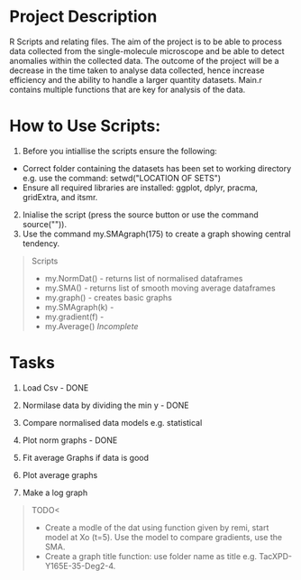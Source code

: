 # Project Description
R Scripts and relating files. The aim of the project is to be able to process data collected from the single-molecule microscope and be able to detect anomalies within the collected data. The outcome of the project will be a decrease in the time taken to analyse data collected, hence increase efficiency and the ability to handle a larger quantity datasets. Main.r contains multiple functions that are key for analysis of the data.

# How to Use Scripts:
1. Before you intiallise the scripts ensure the following:
- Correct folder containing the datasets has been set to working directory e.g. use the command: setwd("LOCATION OF SETS")
- Ensure all required libraries are installed: ggplot, dplyr, pracma, gridExtra, and itsmr.
2. Inialise the script (press the source button or use the command source("")).
3. Use the command my.SMAgraph(175) to create a graph showing central tendency.

>Scripts
>- my.NormDat() - returns list of normalised dataframes
>- my.SMA() - returns list of smooth moving average dataframes
>- my.graph() - creates basic graphs
>- my.SMAgraph(k) - 
>- my.gradient(f) - 
>- my.Average() *Incomplete*


# Tasks



1. Load Csv - DONE
2. Normilase data by dividing the min y - DONE

3. Compare normalised data models e.g. statistical 

4. Plot norm graphs - DONE

5. Fit average Graphs if data is good
6. Plot average graphs

7. Make a log graph


>TODO< 
>- Create a modle of the dat using function given by remi, start model at Xo (t=5).
>  Use the model to compare gradients, use the SMA.
>- Create a graph title function: use folder name as title e.g.
>  TacXPD-Y165E-35-Deg2-4.
